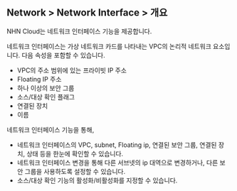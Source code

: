 ## Network > Network Interface > 개요

NHN Cloud는 네트워크 인터페이스 기능을 제공합니다.

네트워크 인터페이스는 가상 네트워크 카드를 나타내는 VPC의 논리적 네트워크 요소입니다.
다음 속성을 포함할 수 있습니다.

* VPC의 주소 범위에 있는 프라이빗 IP 주소
* Floating IP 주소
* 하나 이상의 보안 그룹
* 소스/대상 확인 플래그
* 연결된 장치
* 이름

네트워크 인터페이스 기능을 통해,

* 네트워크 인터페이스의 VPC, subnet, Floating ip, 연결된 보안 그룹, 연결된 장치, 상태 등을 한눈에 확인할 수 있습니다.
* 네트워크 인터페이스 변경을 통해 다른 서브넷의 ip 대역으로 변경하거나, 다른 보안 그룹을 사용하도록 설정할 수 있습니다.
* 소스/대상 확인 기능의 활성화/비활성화를 지정할 수 있습니다.
